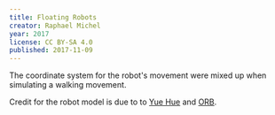 ```yaml
---
title: Floating Robots
creator: Raphael Michel
year: 2017
license: CC BY-SA 4.0
published: 2017-11-09
---
```


The coordinate system for the robot's movement were mixed up when simulating a walking movement.

Credit for the robot model is due to to [Yue Hue](https://bitbucket.org/yue_hu/icubheidelberg01_meshup_model) and [ORB](https://orb.iwr.uni-heidelberg.de/).

